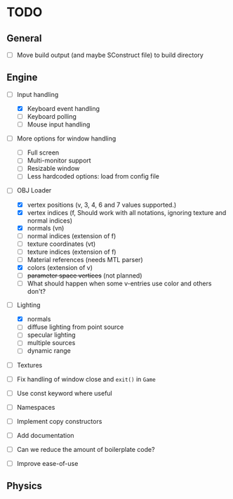 # TODO

## General
- [ ] Move build output (and maybe SConstruct file) to build directory

## Engine
- [ ] Input handling
  - [x] Keyboard event handling
  - [ ] Keyboard polling
  - [ ] Mouse input handling
- [ ] More options for window handling
  - [ ] Full screen
  - [ ] Multi-monitor support
  - [ ] Resizable window
  - [ ] Less hardcoded options: load from config file
- [ ] OBJ Loader
  - [x] vertex positions (v, 3, 4, 6 and 7 values supported.)
  - [x] vertex indices (f, Should work with all notations, ignoring texture and normal indices)
  - [x] normals (vn)
  - [ ] normal indices (extension of f)
  - [ ] texture coordinates (vt)
  - [ ] texture indices (extension of f)
  - [ ] Material references (needs MTL parser)
  - [x] colors (extension of v)
  - [ ] ~~parameter space vertices~~ (not planned)
  - [ ] What should happen when some v-entries use color and others don't?
- [ ] Lighting
  - [x] normals
  - [ ] diffuse lighting from point source
  - [ ] specular lighting
  - [ ] multiple sources
  - [ ] dynamic range
- [ ] Textures
- [ ] Fix handling of window close and `exit()` in `Game`

- [ ] Use const keyword where useful
- [ ] Namespaces
- [ ] Implement copy constructors
- [ ] Add documentation

- [ ] Can we reduce the amount of boilerplate code?
- [ ] Improve ease-of-use

## Physics
